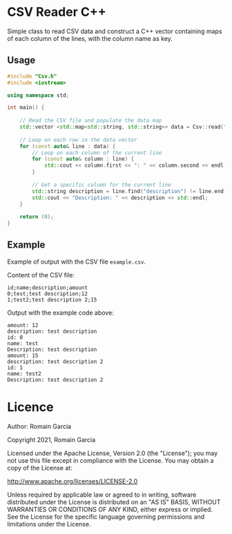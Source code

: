 # CSV Reader C++

Simple class to read CSV data and construct a C++ vector containing maps of each column of the lines, with the column name as key.

## Usage

```c++
#include "Csv.h"
#include <iostream>

using namespace std;

int main() {
    
    // Read the CSV file and populate the data map
    std::vector <std::map<std::string, std::string>> data = Csv::read("example.csv", ';');
    
    // Loop on each row in the data vector
    for (const auto& line : data) {
        // Loop on each column of the current line
        for (const auto& column : line) {
            std::cout << column.first << ": " << column.second << endl;
        }
        
        // Get a specific column for the current line
        std::string description = line.find("description") != line.end() ? line.at("description") : "Line does not exists";
        std::cout << "Description: " << description << std::endl;
    }
    
    return (0);
}
```

## Example

Example of output with the CSV file `example.csv`.

Content of the CSV file:

```text
id;name;description;amount
0;test;test description;12
1;test2;test description 2;15
```

Output with the example code above:

```text
amount: 12
description: test description
id: 0
name: test
Description: test description
amount: 15
description: test description 2
id: 1
name: test2
Description: test description 2
```

# Licence

Author: Romain Garcia

Copyright 2021, Romain Garcia

Licensed under the Apache License, Version 2.0 (the "License"); you may not use this file except in compliance with the License. You may obtain a copy of the License at:

http://www.apache.org/licenses/LICENSE-2.0

Unless required by applicable law or agreed to in writing, software distributed under the License is distributed on an "AS IS" BASIS, WITHOUT WARRANTIES OR CONDITIONS OF ANY KIND, either express or implied. See the License for the specific language governing permissions and limitations under the License.